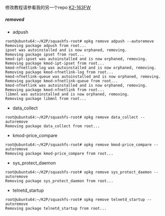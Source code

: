 修改教程请参看我的另一个repo
[K2-163FW](https://github.com/JimLee1996/K2-163FW)

##### removed

- adpush

```
root@ubuntu64:~/K2P/squashfs-root# opkg remove adpush --autoremove
Removing package adpush from root...
ipset was autoinstalled and is now orphaned, removing.
Removing package ipset from root...
kmod-ipt-ipset was autoinstalled and is now orphaned, removing.
Removing package kmod-ipt-ipset from root...
kmod-nfnetlink-log was autoinstalled and is now orphaned, removing.
Removing package kmod-nfnetlink-log from root...
kmod-nfnetlink-queue was autoinstalled and is now orphaned, removing.
Removing package kmod-nfnetlink-queue from root...
kmod-nfnetlink was autoinstalled and is now orphaned, removing.
Removing package kmod-nfnetlink from root...
libmnl was autoinstalled and is now orphaned, removing.
Removing package libmnl from root...
```



- data_collect

```
root@ubuntu64:~/K2P/squashfs-root# opkg remove data_collect --autoremove
Removing package data_collect from root...
```



- kmod-price_compare

```
root@ubuntu64:~/K2P/squashfs-root# opkg remove kmod-price_compare --autoremove
Removing package kmod-price_compare from root...
```



- sys_protect_daemon

```
root@ubuntu64:~/K2P/squashfs-root# opkg remove sys_protect_daemon --autoremove
Removing package sys_protect_daemon from root...
```



- telnetd_startup

```
root@ubuntu64:~/K2P/squashfs-root# opkg remove telnetd_startup --autoremove
Removing package telnetd_startup from root...
```



